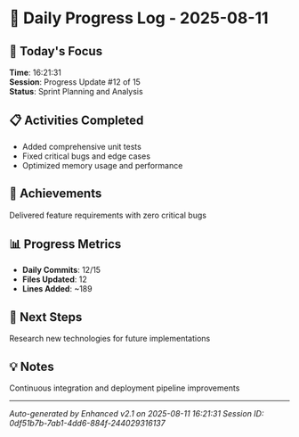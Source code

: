# 📅 Daily Progress Log - 2025-08-11

## 🎯 Today's Focus
**Time**: 16:21:31  
**Session**: Progress Update #12 of 15  
**Status**: Sprint Planning and Analysis

## 📋 Activities Completed
- Added comprehensive unit tests
- Fixed critical bugs and edge cases
- Optimized memory usage and performance

## 🚀 Achievements
Delivered feature requirements with zero critical bugs

## 📊 Progress Metrics
- **Daily Commits**: 12/15
- **Files Updated**: 12
- **Lines Added**: ~189

## 🎯 Next Steps
Research new technologies for future implementations

## 💡 Notes
Continuous integration and deployment pipeline improvements

---
*Auto-generated by Enhanced v2.1 on 2025-08-11 16:21:31*
*Session ID: 0df51b7b-7ab1-4dd6-884f-244029316137*